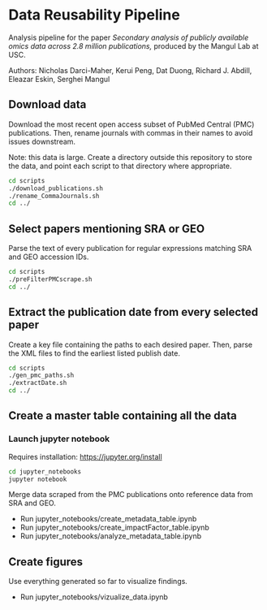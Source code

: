 # Data Reusability Pipeline

Analysis pipeline for the paper *Secondary analysis of publicly available omics data across 2.8 million publications,* produced by the Mangul Lab at USC.

Authors: Nicholas Darci-Maher, Kerui Peng, Dat Duong, Richard J. Abdill, Eleazar Eskin, Serghei Mangul

## Download data

Download the most recent open access subset of PubMed Central (PMC) publications. Then, rename journals with commas in their names to avoid issues downstream.

Note: this data is large. Create a directory outside this repository to store the data, and point each script to that directory where appropriate.

```bash
cd scripts
./download_publications.sh
./rename_CommaJournals.sh
cd ../
```

## Select papers mentioning SRA or GEO

Parse the text of every publication for regular expressions matching SRA and GEO accession IDs.

```bash
cd scripts
./preFilterPMCscrape.sh
cd ../
```

## Extract the publication date from every selected paper

Create a key file containing the paths to each desired paper. Then, parse the XML files to find the earliest listed publish date.

```bash
cd scripts
./gen_pmc_paths.sh
./extractDate.sh
cd ../
```

## Create a master table containing all the data

### Launch jupyter notebook

Requires installation: https://jupyter.org/install

```bash
cd jupyter_notebooks
jupyter notebook
```

Merge data scraped from the PMC publications onto reference data from SRA and GEO.

* Run jupyter_notebooks/create_metadata_table.ipynb
* Run jupyter_notebooks/create_impactFactor_table.ipynb
* Run jupyter_notebooks/analyze_metadata_table.ipynb

## Create figures

Use everything generated so far to visualize findings.

* Run jupyter_notebooks/vizualize_data.ipynb
